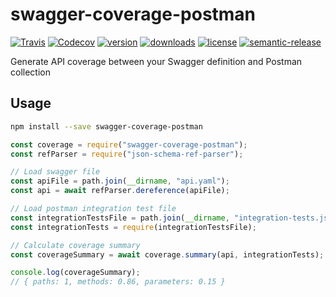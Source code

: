 # swagger-coverage-postman

[![Travis](https://img.shields.io/travis/abelmokadem/swagger-coverage-postman.svg?style=flat-square)](https://travis-ci.org/abelmokadem/swagger-coverage-postman)
[![Codecov](https://img.shields.io/codecov/c/github/abelmokadem/swagger-coverage-postman.svg?style=flat-square)](https://codecov.io/gh/abelmokadem/swagger-coverage-postman)
[![version](https://img.shields.io/npm/v/swagger-coverage-postman.svg?style=flat-square)](http://npm.im/swagger-coverage-postman)
[![downloads](https://img.shields.io/npm/dm/swagger-coverage-postman.svg?style=flat-square)](http://npm-stat.com/charts.html?package=swagger-coverage-postman&from=2016-01-01)
[![license](https://img.shields.io/github/license/mashape/apistatus.svg?style=flat-square)](http://opensource.org/licenses/MIT)
[![semantic-release](https://img.shields.io/badge/%20%20%F0%9F%93%A6%F0%9F%9A%80-semantic--release-e10079.svg?style=flat-square)](https://github.com/semantic-release/semantic-release)


Generate API coverage between your Swagger definition and Postman collection

## Usage

```bash
npm install --save swagger-coverage-postman
```

```javascript
const coverage = require("swagger-coverage-postman");
const refParser = require("json-schema-ref-parser");

// Load swagger file
const apiFile = path.join(__dirname, "api.yaml");
const api = await refParser.dereference(apiFile);

// Load postman integration test file
const integrationTestsFile = path.join(__dirname, "integration-tests.json");
const integrationTests = require(integrationTestsFile);

// Calculate coverage summary
const coverageSummary = await coverage.summary(api, integrationTests);

console.log(coverageSummary);
// { paths: 1, methods: 0.86, parameters: 0.15 } 
```
